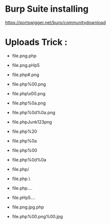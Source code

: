 Burp Suite installing 
====================
https://portswigger.net/burp/communitydownload

Uploads Trick :
=============
- file.png.php
- file.png.pHp5
- file.php#.png
- file.php%00.png
- file.php\x00.png
- file.php%0a.png
- file.php%0d%0a.png
- file.phpJunk123png

- file.php%20
- file.php%0a
- file.php%00
- file.php%0d%0a
- file.php/
- file.php.\
- file.php....
- file.pHp5....

- file.png.jpg.php
- file.php%00.png%00.jpg

